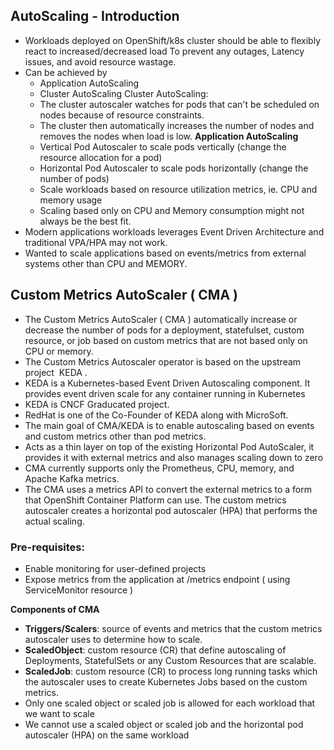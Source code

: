 ## AutoScaling - Introduction

- Workloads deployed on OpenShift/k8s cluster should be able to flexibly react to increased/decreased load To prevent any outages, Latency issues, and avoid resource wastage.
- Can be achieved by 
  - Application AutoScaling 
  - Cluster AutoScaling
Cluster AutoScaling:
  - The cluster autoscaler watches for pods that can't be scheduled on nodes because of resource constraints. 
  - The cluster then automatically increases the number of nodes and removes the nodes when load is low.
**Application AutoScaling**
  - Vertical Pod Autoscaler to scale pods vertically (change the resource allocation for a pod)
  - Horizontal Pod Autoscaler to scale pods horizontally (change the number of pods)
  - Scale workloads based on resource utilization metrics, ie. CPU and memory usage
  - Scaling based only on CPU and Memory consumption might not always be the best fit.
- Modern applications workloads leverages Event Driven Architecture and traditional VPA/HPA may not work.
- Wanted to scale applications based on events/metrics from external systems other than CPU and MEMORY.

## Custom Metrics AutoScaler ( CMA )
- The Custom Metrics AutoScaler ( CMA ) automatically increase or decrease the number of pods for a deployment, statefulset, custom resource, or job based on custom metrics that are not based only on CPU or memory.
- The Custom Metrics Autoscaler operator is based on the upstream project  KEDA .
- KEDA is a Kubernetes-based Event Driven Autoscaling component. It provides event driven scale for any container running in Kubernetes
- KEDA is CNCF Graducated project.
- RedHat is one of the Co-Founder of KEDA along with MicroSoft.
- The main goal of CMA/KEDA is to enable autoscaling based on events and custom metrics other than pod metrics. 
- Acts as a thin layer on top of the existing Horizontal Pod AutoScaler, it provides it with external metrics and also manages scaling down to zero
- CMA currently supports only the Prometheus, CPU, memory, and Apache Kafka metrics.
- The CMA uses a metrics API to convert the external metrics to a form that OpenShift Container Platform can use. The custom metrics autoscaler creates a horizontal pod autoscaler (HPA) that performs the actual scaling.
### Pre-requisites:
  - Enable monitoring for user-defined projects
  - Expose metrics from the application at /metrics endpoint ( using ServiceMonitor resource )

**Components of CMA**
  - **Triggers/Scalers**: source of events and metrics that the custom metrics autoscaler uses to determine how to scale.
  - **ScaledObject**: custom resource (CR) that define autoscaling of Deployments, StatefulSets or any Custom Resources that are scalable.
  - **ScaledJob**: custom resource (CR) to process long running tasks which the autoscaler uses to create Kubernetes Jobs based on the custom metrics.
- Only one scaled object or scaled job is allowed for each workload that we want to scale
- We cannot use a scaled object or scaled job and the horizontal pod autoscaler (HPA) on the same workload






